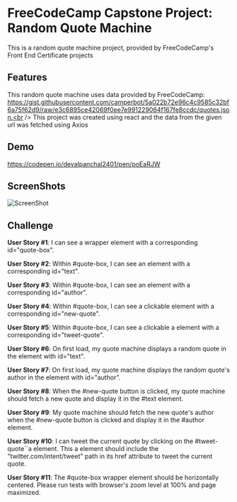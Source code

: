 # FreeCodeCamp Capstone Project: Random Quote Machine
This is a random quote machine project, provided by FreeCodeCamp's Front End Certificate projects

## Features
This random quote machine uses data provided by FreeCodeCamp:<br /> https://gist.githubusercontent.com/camperbot/5a022b72e96c4c9585c32bf6a75f62d9/raw/e3c6895ce42069f0ee7e991229064f167fe8ccdc/quotes.json.<br />
This project was created using react and the data from the given url was fetched using Axios

## Demo
https://codepen.io/devalpanchal2401/pen/poEaRJW

## ScreenShots
![ScreenShot](/public/images/screenshot.PNG)

## Challenge
**User Story #1**: I can see a wrapper element with a corresponding id="quote-box".

**User Story #2**: Within #quote-box, I can see an element with a corresponding id="text".

**User Story #3**: Within #quote-box, I can see an element with a corresponding id="author".

**User Story #4**: Within #quote-box, I can see a clickable element with a corresponding id="new-quote".

**User Story #5**: Within #quote-box, I can see a clickable a element with a corresponding id="tweet-quote".

**User Story #6**: On first load, my quote machine displays a random quote in the element with id="text".

**User Story #7**: On first load, my quote machine displays the random quote's author in the element with id="author".

**User Story #8**: When the #new-quote button is clicked, my quote machine should fetch a new quote and display it in the #text element.

**User Story #9**: My quote machine should fetch the new quote's author when the #new-quote button is clicked and display it in the #author element.

**User Story #10**: I can tweet the current quote by clicking on the #tweet-quote``a element. This a element should include the "twitter.com/intent/tweet" path in its href attribute to tweet the current quote.

**User Story #11**: The #quote-box wrapper element should be horizontally centered. Please run tests with browser's zoom level at 100% and page maximized.